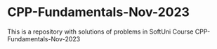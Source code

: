 # CPP-Fundamentals-Nov-2023
 This is a repository with solutions of problems in SoftUni Course CPP-Fundamentals-Nov-2023

